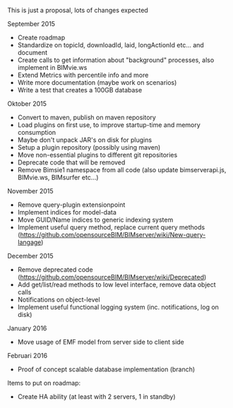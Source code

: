 This is just a proposal, lots of changes expected

September 2015
- Create roadmap
- Standardize on topicId, downloadId, laid, longActionId etc... and document
- Create calls to get information about "background" processes, also implement in BIMvie.ws
- Extend Metrics with percentile info and more
- Write more documentation (maybe work on scenarios)
- Write a test that creates a 100GB database

Oktober 2015
- Convert to maven, publish on maven repository
- Load plugins on first use, to improve startup-time and memory consumption
- Maybe don't unpack JAR's on disk for plugins
- Setup a plugin repository (possibly using maven)
- Move non-essential plugins to different git repositories
- Deprecate code that will be removed
- Remove Bimsie1 namespace from all code (also update bimserverapi.js, BIMvie.ws, BIMsurfer etc...)

November 2015
- Remove query-plugin extensionpoint
- Implement indices for model-data
- Move GUID/Name indices to generic indexing system
- Implement useful query method, replace current query methods (https://github.com/opensourceBIM/BIMserver/wiki/New-query-langage)

December 2015
- Remove deprecated code (https://github.com/opensourceBIM/BIMserver/wiki/Deprecated)
- Add get/list/read methods to low level interface, remove data object calls
- Notifications on object-level
- Implement useful functional logging system (inc. notifications, log on disk)

January 2016
- Move usage of EMF model from server side to client side

Februari 2016
- Proof of concept scalable database implementation (branch)

Items to put on roadmap:
- Create HA ability (at least with 2 servers, 1 in standby)
